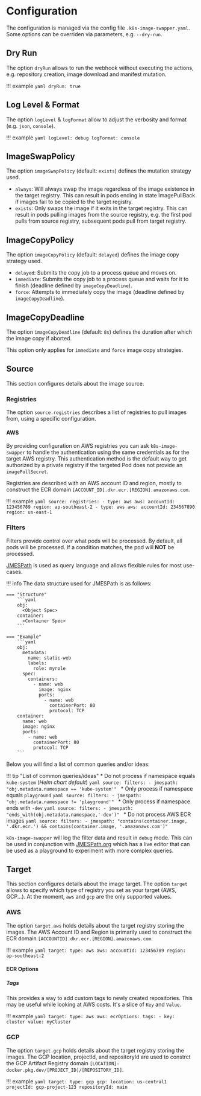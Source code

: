 # Configuration

The configuration is managed via the config file `.k8s-image-swapper.yaml`.
Some options can be overriden via parameters, e.g. `--dry-run`.

## Dry Run

The option `dryRun` allows to run the webhook without executing the actions, e.g. repository creation,
image download and manifest mutation.

!!! example
    ```yaml
    dryRun: true
    ```

## Log Level & Format

The option `logLevel` & `logFormat` allow to adjust the verbosity and format (e.g. `json`, `console`).

!!! example
    ```yaml
    logLevel: debug
    logFormat: console
    ```

## ImageSwapPolicy

The option `imageSwapPolicy` (default: `exists`) defines the mutation strategy used.

* `always`: Will always swap the image regardless of the image existence in the target registry.
            This can result in pods ending in state ImagePullBack if images fail to be copied to the target registry.
* `exists`: Only swaps the image if it exits in the target registry.
            This can result in pods pulling images from the source registry, e.g. the first pod pulls
            from source registry, subsequent pods pull from target registry.

## ImageCopyPolicy

The option `imageCopyPolicy` (default: `delayed`) defines the image copy strategy used.

* `delayed`: Submits the copy job to a process queue and moves on.
* `immediate`: Submits the copy job to a process queue and waits for it to finish (deadline defined by `imageCopyDeadline`).
* `force`: Attempts to immediately copy the image (deadline defined by `imageCopyDeadline`).

## ImageCopyDeadline

The option `imageCopyDeadline` (default: `8s`) defines the duration after which the image copy if aborted.

This option only applies for `immediate` and `force` image copy strategies.


## Source

This section configures details about the image source.

### Registries

The option `source.registries` describes a list of registries to pull images from, using a specific configuration.

#### AWS

By providing configuration on AWS registries you can ask `k8s-image-swapper` to handle the authentication using the same credentials as for the target AWS registry.
This authentication method is the default way to get authorized by a private registry if the targeted Pod does not provide an `imagePullSecret`.

Registries are described with an AWS account ID and region, mostly to construct the ECR domain `[ACCOUNT_ID].dkr.ecr.[REGION].amazonaws.com`.

!!! example
    ```yaml
    source:
      registries:
        - type: aws
          aws:
            accountId: 123456789
            region: ap-southeast-2
        - type: aws
          aws:
            accountId: 234567890
            region: us-east-1
    ```
### Filters

Filters provide control over what pods will be processed.
By default, all pods will be processed.
If a condition matches, the pod will **NOT** be processed.

[JMESPath](https://jmespath.org/) is used as query language and allows flexible rules for most use-cases.

!!! info
    The data structure used for JMESPath is as follows:

    === "Structure"
        ```yaml
        obj:
          <Object Spec>
        container:
          <Container Spec>
        ```

    === "Example"
        ```yaml
        obj:
          metadata:
            name: static-web
            labels:
              role: myrole
          spec:
            containers:
              - name: web
                image: nginx
                ports:
                  - name: web
                    containerPort: 80
                    protocol: TCP
        container:
          name: web
          image: nginx
          ports:
            - name: web
              containerPort: 80
              protocol: TCP
        ```

Below you will find a list of common queries and/or ideas:

!!! tip "List of common queries/ideas"
    * Do not process if namespace equals `kube-system` (_Helm chart default_)
      ```yaml
      source:
        filters:
          - jmespath: "obj.metadata.namespace == 'kube-system'"
      ```
    *  Only process if namespace equals `playground`
       ```yaml
       source:
         filters:
           - jmespath: "obj.metadata.namespace != 'playground'"
       ```
    * Only process if namespace ends with `-dev`
      ```yaml
      source:
        filters:
          - jmespath: "ends_with(obj.metadata.namespace,'-dev')"
      ```
    * Do not process AWS ECR images
      ```yaml
      source:
        filters:
          - jmespath: "contains(container.image, '.dkr.ecr.') && contains(container.image, '.amazonaws.com')"
      ```

`k8s-image-swapper` will log the filter data and result in `debug` mode.
This can be used in conjunction with [JMESPath.org](https://jmespath.org/) which
has a live editor that can be used as a playground to experiment with more complex queries.

## Target

This section configures details about the image target.
The option `target` allows to specify which type of registry you set as your target (AWS, GCP...).
At the moment, `aws` and `gcp` are the only supported values.

### AWS

The option `target.aws` holds details about the target registry storing the images.
The AWS Account ID and Region is primarily used to construct the ECR domain `[ACCOUNTID].dkr.ecr.[REGION].amazonaws.com`.

!!! example
    ```yaml
    target:
      type: aws
      aws:
        accountId: 123456789
        region: ap-southeast-2
    ```

#### ECR Options

##### Tags

This provides a way to add custom tags to newly created repositories. This may be useful while looking at AWS costs.
It's a slice of `Key` and `Value`.

!!! example
    ```yaml
    target:
      type: aws
      aws:
        ecrOptions:
          tags:
            - key: cluster
              value: myCluster
    ```

### GCP

The option `target.gcp` holds details about the target registry storing the images.
The GCP location, projectId, and repositoryId are used to constrct the GCP Artifact Registry domain `[LOCATION]-docker.pkg.dev/[PROJECT_ID]/[REPOSITORY_ID]`.

!!! example
    ```yaml
    target:
      type: gcp
      gcp:
        location: us-central1
        projectId: gcp-project-123
        repositoryId: main
    ```
